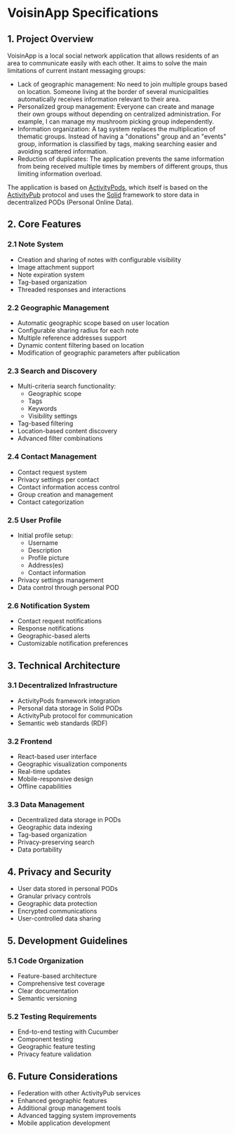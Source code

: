 # VoisinApp Specifications

## 1. Project Overview

VoisinApp is a local social network application that allows residents of an area to communicate easily with each other. It aims to solve the main limitations of current instant messaging groups:

* Lack of geographic management: No need to join multiple groups based on location. Someone living at the border of several municipalities automatically receives information relevant to their area.
* Personalized group management: Everyone can create and manage their own groups without depending on centralized administration. For example, I can manage my mushroom picking group independently.
* Information organization: A tag system replaces the multiplication of thematic groups. Instead of having a "donations" group and an "events" group, information is classified by tags, making searching easier and avoiding scattered information.
* Reduction of duplicates: The application prevents the same information from being received multiple times by members of different groups, thus limiting information overload.

The application is based on [ActivityPods](https://activitypods.org/), which itself is based on the [ActivityPub](https://activitypub.rocks/) protocol and uses the [Solid](https://www.solidproject.org/) framework to store data in decentralized PODs (Personal Online Data).

## 2. Core Features

### 2.1 Note System
- Creation and sharing of notes with configurable visibility
- Image attachment support
- Note expiration system
- Tag-based organization
- Threaded responses and interactions

### 2.2 Geographic Management
- Automatic geographic scope based on user location
- Configurable sharing radius for each note
- Multiple reference addresses support
- Dynamic content filtering based on location
- Modification of geographic parameters after publication

### 2.3 Search and Discovery
- Multi-criteria search functionality:
  * Geographic scope
  * Tags
  * Keywords
  * Visibility settings
- Tag-based filtering
- Location-based content discovery
- Advanced filter combinations

### 2.4 Contact Management
- Contact request system
- Privacy settings per contact
- Contact information access control
- Group creation and management
- Contact categorization

### 2.5 User Profile
- Initial profile setup:
  * Username
  * Description
  * Profile picture
  * Address(es)
  * Contact information
- Privacy settings management
- Data control through personal POD

### 2.6 Notification System
- Contact request notifications
- Response notifications
- Geographic-based alerts
- Customizable notification preferences

## 3. Technical Architecture

### 3.1 Decentralized Infrastructure
- ActivityPods framework integration
- Personal data storage in Solid PODs
- ActivityPub protocol for communication
- Semantic web standards (RDF)

### 3.2 Frontend
- React-based user interface
- Geographic visualization components
- Real-time updates
- Mobile-responsive design
- Offline capabilities

### 3.3 Data Management
- Decentralized data storage in PODs
- Geographic data indexing
- Tag-based organization
- Privacy-preserving search
- Data portability

## 4. Privacy and Security

- User data stored in personal PODs
- Granular privacy controls
- Geographic data protection
- Encrypted communications
- User-controlled data sharing

## 5. Development Guidelines

### 5.1 Code Organization
- Feature-based architecture
- Comprehensive test coverage
- Clear documentation
- Semantic versioning

### 5.2 Testing Requirements
- End-to-end testing with Cucumber
- Component testing
- Geographic feature testing
- Privacy feature validation

## 6. Future Considerations

- Federation with other ActivityPub services
- Enhanced geographic features
- Additional group management tools
- Advanced tagging system improvements
- Mobile application development
